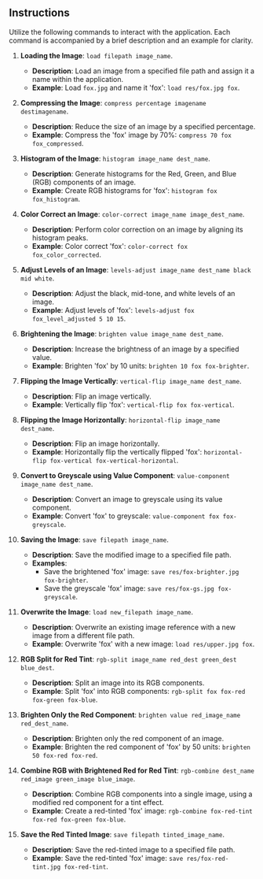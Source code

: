## Instructions

Utilize the following commands to interact with the application. Each command is accompanied by a brief description and an example for clarity.

1. **Loading the Image**: `load filepath image_name`.
    - **Description**: Load an image from a specified file path and assign it a name within the application.
    - **Example**: Load `fox.jpg` and name it 'fox': `load res/fox.jpg fox`.

2. **Compressing the Image**: `compress percentage imagename destimagename`.
    - **Description**: Reduce the size of an image by a specified percentage.
    - **Example**: Compress the 'fox' image by 70%: `compress 70 fox fox_compressed`.

3. **Histogram of the Image**: `histogram image_name dest_name`.
    - **Description**: Generate histograms for the Red, Green, and Blue (RGB) components of an image.
    - **Example**: Create RGB histograms for 'fox': `histogram fox fox_histogram`.

4. **Color Correct an Image**: `color-correct image_name image_dest_name`.
    - **Description**: Perform color correction on an image by aligning its histogram peaks.
    - **Example**: Color correct 'fox': `color-correct fox fox_color_corrected`.

5. **Adjust Levels of an Image**: `levels-adjust image_name dest_name black mid white`.
    - **Description**: Adjust the black, mid-tone, and white levels of an image.
    - **Example**: Adjust levels of 'fox': `levels-adjust fox fox_level_adjusted 5 10 15`.

6. **Brightening the Image**: `brighten value image_name dest_name`.
    - **Description**: Increase the brightness of an image by a specified value.
    - **Example**: Brighten 'fox' by 10 units: `brighten 10 fox fox-brighter`.

7. **Flipping the Image Vertically**: `vertical-flip image_name dest_name`.
    - **Description**: Flip an image vertically.
    - **Example**: Vertically flip 'fox': `vertical-flip fox fox-vertical`.

8. **Flipping the Image Horizontally**: `horizontal-flip image_name dest_name`.
    - **Description**: Flip an image horizontally.
    - **Example**: Horizontally flip the vertically flipped 'fox': `horizontal-flip fox-vertical fox-vertical-horizontal`.

9. **Convert to Greyscale using Value Component**: `value-component image_name dest_name`.
    - **Description**: Convert an image to greyscale using its value component.
    - **Example**: Convert 'fox' to greyscale: `value-component fox fox-greyscale`.

10. **Saving the Image**: `save filepath image_name`.
    - **Description**: Save the modified image to a specified file path.
    - **Examples**:
        - Save the brightened 'fox' image: `save res/fox-brighter.jpg fox-brighter`.
        - Save the greyscale 'fox' image: `save res/fox-gs.jpg fox-greyscale`.

11. **Overwrite the Image**: `load new_filepath image_name`.
    - **Description**: Overwrite an existing image reference with a new image from a different file path.
    - **Example**: Overwrite 'fox' with a new image: `load res/upper.jpg fox`.

12. **RGB Split for Red Tint**: `rgb-split image_name red_dest green_dest blue_dest`.
    - **Description**: Split an image into its RGB components.
    - **Example**: Split 'fox' into RGB components: `rgb-split fox fox-red fox-green fox-blue`.

13. **Brighten Only the Red Component**: `brighten value red_image_name red_dest_name`.
    - **Description**: Brighten only the red component of an image.
    - **Example**: Brighten the red component of 'fox' by 50 units: `brighten 50 fox-red fox-red`.

14. **Combine RGB with Brightened Red for Red Tint**: `rgb-combine dest_name red_image green_image blue_image`.
    - **Description**: Combine RGB components into a single image, using a modified red component for a tint effect.
    - **Example**: Create a red-tinted 'fox' image: `rgb-combine fox-red-tint fox-red fox-green fox-blue`.

15. **Save the Red Tinted Image**: `save filepath tinted_image_name`.
    - **Description**: Save the red-tinted image to a specified file path.
    - **Example**: Save the red-tinted 'fox' image: `save res/fox-red-tint.jpg fox-red-tint`.
